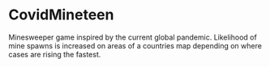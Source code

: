 # CovidMineteen
Minesweeper game inspired by the current global pandemic. Likelihood of mine spawns is increased on areas of a countries map depending on where cases are rising the fastest.
